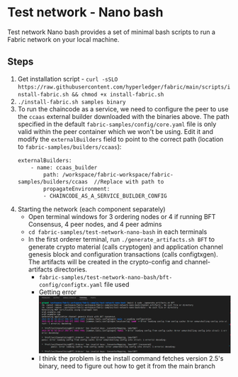 # Test network - Nano bash

Test network Nano bash provides a set of minimal bash scripts to run a Fabric network on your local machine.

## Steps
1. Get installation script - `curl -sSLO https://raw.githubusercontent.com/hyperledger/fabric/main/scripts/install-fabric.sh && chmod +x install-fabric.sh`
2. `./install-fabric.sh samples binary`
3. To run the chaincode as a service, we need to configure the peer to use the `ccaas` external builder downloaded with the binaries above. The path specified in the default `fabric-samples/config/core.yaml` file is only valid within the peer container which we won't be using. Edit it and modify the `externalBuilders` field to point to the correct path (location to `fabric-samples/builders/ccaas`):
    ```
    externalBuilders:
        - name: ccaas_builder
            path: /workspace/fabric-workspace/fabric-samples/builders/ccaas  //Replace with path to 
            propagateEnvironment:
            - CHAINCODE_AS_A_SERVICE_BUILDER_CONFIG
    ```
4. Starting the network (each component separately)
    * Open terminal windows for 3 ordering nodes or 4 if running BFT Consensus, 4 peer nodes, and 4 peer admins
    *  `cd fabric-samples/test-network-nano-bash` in each terminals
    * In the first orderer terminal, run `./generate_artifacts.sh BFT` to generate crypto material (calls cryptogen) and application channel genesis block and configuration transactions (calls configtxgen). The artifacts will be created in the crypto-config and channel-artifacts directories.
        * `fabric-samples/test-network-nano-bash/bft-config/configtx.yaml` file used
        * Getting error 
         ![Alt text](<assets/Screenshot from 2023-08-02 07-56-54-1.png>)
        * I think the problem is the install command fetches version 2.5's binary, need to figure out how to get it from the main branch 
